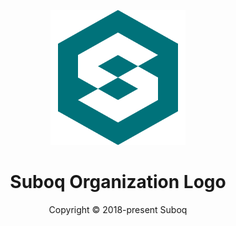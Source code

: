 <p align="center">
  <img src="./suboq.png" />
</p>

<h1 align="center">Suboq Organization Logo</h1>
<p align="center">Copyright © 2018-present Suboq</p>
